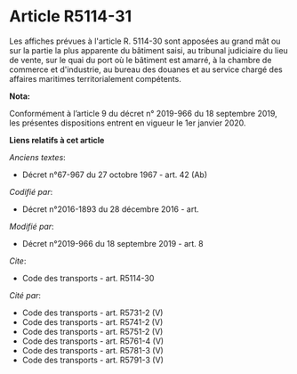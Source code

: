 # Article R5114-31

Les affiches prévues à l'article R. 5114-30 sont apposées au grand mât ou sur la partie la plus apparente du bâtiment saisi,
au   tribunal judiciaire du lieu de vente, sur le quai du port où le bâtiment est amarré, à la chambre de commerce et
d'industrie, au bureau des douanes et au service chargé des affaires maritimes territorialement compétents.

**Nota:**

Conformément à l’article 9 du décret n° 2019-966 du 18 septembre 2019, les présentes dispositions entrent en vigueur le 1er
janvier 2020.

**Liens relatifs à cet article**

_Anciens textes_:

  - Décret n°67-967 du 27 octobre 1967 - art. 42 (Ab)

_Codifié par_:

  - Décret n°2016-1893 du 28 décembre 2016 - art.

_Modifié par_:

  - Décret n°2019-966 du 18 septembre 2019 - art. 8

_Cite_:

  - Code des transports - art. R5114-30

_Cité par_:

  - Code des transports - art. R5731-2 (V)
  - Code des transports - art. R5741-2 (V)
  - Code des transports - art. R5751-2 (V)
  - Code des transports - art. R5761-4 (V)
  - Code des transports - art. R5781-3 (V)
  - Code des transports - art. R5791-3 (V)
